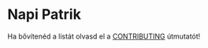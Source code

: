 Napi Patrik
===========

Ha bővítenéd a listát olvasd el a [CONTRIBUTING](CONTRIBUTING.md) útmutatót!

